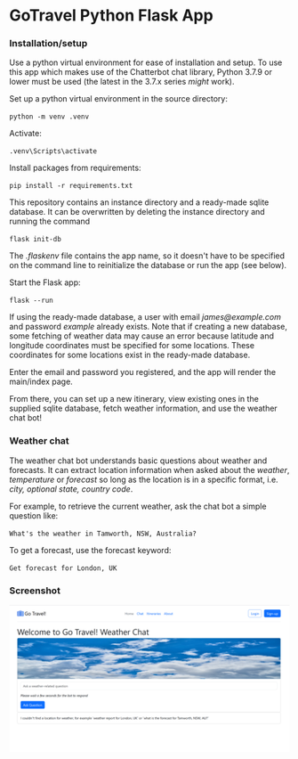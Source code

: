 # GoTravel Python Flask App

### Installation/setup
Use a python virtual environment for ease of installation and setup. To use this app
which makes use of the Chatterbot chat library, Python 3.7.9 or lower must be used
(the latest in the 3.7.x series _might_ work).

Set up a python virtual environment in the source directory:

``python -m venv .venv``

Activate:

``.venv\Scripts\activate``

Install packages from requirements:

``pip install -r requirements.txt``

This repository contains an instance directory and a ready-made sqlite database. It can
be overwritten by deleting the instance directory and running the command

``flask init-db``

The _.flaskenv_ file contains the app name, so it doesn't have to be specified on the
command line to reinitialize the database or run the app (see below).

Start the Flask app:

``flask --run``

If using the ready-made database, a user with
email _james@example.com_ and password _example_ already exists. Note that if creating
a new database, some fetching of weather data may cause an error because latitude and
longitude coordinates must be specified for some locations. These coordinates for some
locations exist in the ready-made database.

Enter the email and password you registered,
and the app will render the main/index page.

From there, you can set up a new itinerary, view existing ones in the supplied sqlite
database, fetch weather information, and use the weather chat bot!

### Weather chat
The weather chat bot understands basic questions about weather and forecasts. It can
extract location information when asked about the _weather_, _temperature_ or
_forecast_ so long as the location is in a specific format, i.e. *_city_, _optional state_,
_country code_*.

For example, to retrieve the current weather, ask the chat bot a simple question like:

``What's the weather in Tamworth, NSW, Australia?``

To get a forecast, use the forecast keyword:

``Get forecast for London, UK``

### Screenshot

![GoTravel Screenshot](/gotravel-screenshot.png "GoTravel! Screenshot")
